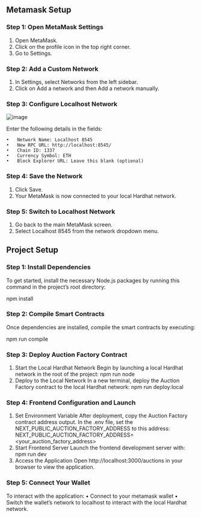 ## Metamask Setup
### Step 1: Open MetaMask Settings
1. Open MetaMask.
2. Click on the profile icon in the top right corner.
3. Go to Settings.


### Step 2: Add a Custom Network
1. In Settings, select Networks from the left sidebar.
2. Click on Add a network and then Add a network manually.


### Step 3: Configure Localhost Network
![image](https://github.com/user-attachments/assets/d4ac56f0-53b4-4e27-ab54-491dcc8db7d7)


Enter the following details in the fields:

	•	Network Name: Localhost 8545
	•	New RPC URL: http://localhost:8545/
	•	Chain ID: 1337
	•	Currency Symbol: ETH
	•	Block Explorer URL: Leave this blank (optional)


### Step 4: Save the Network
1. Click Save.
2. Your MetaMask is now connected to your local Hardhat network.


### Step 5: Switch to Localhost Network

1. Go back to the main MetaMask screen.
2. Select Localhost 8545 from the network dropdown menu.

## Project Setup
### Step 1: Install Dependencies

To get started, install the necessary Node.js packages by running this command in the project’s root directory:

npm install

### Step 2: Compile Smart Contracts

Once dependencies are installed, compile the smart contracts by executing:

npm run compile

### Step 3: Deploy Auction Factory Contract

1. Start the Local Hardhat Network
Begin by launching a local Hardhat network in the root of the project:
npm run node
2. Deploy to the Local Network
In a new terminal, deploy the Auction Factory contract to the local Hardhat network:
npm run deploy:local

### Step 4: Frontend Configuration and Launch

1. Set Environment Variable
After deployment, copy the Auction Factory contract address output. In the .env file, set the NEXT_PUBLIC_AUCTION_FACTORY_ADDRESS to this address:
NEXT_PUBLIC_AUCTION_FACTORY_ADDRESS=<your_auction_factory_address>
2. Start Frontend Server
Launch the frontend development server with:
npm run dev
3. Access the Application
Open http://localhost:3000/auctions in your browser to view the application.

### Step 5: Connect Your Wallet

To interact with the application:
•	Connect to your metamask wallet
•	Switch the wallet’s network to localhost to interact with the local Hardhat network.
